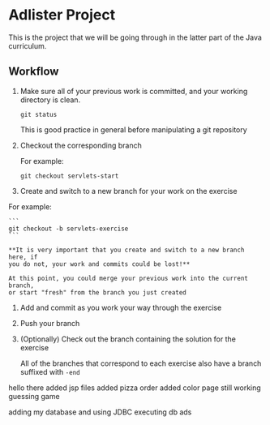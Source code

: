 # Adlister Project

This is the project that we will be going through in the latter part of the Java
curriculum.


## Workflow

1. Make sure all of your previous work is committed, and your working directory
   is clean.

    ```
    git status
    ```

    This is good practice in general before manipulating a git repository

2. Checkout the corresponding branch

    For example:

    ```
    git checkout servlets-start
    ```

3. Create and switch to a new branch for your work on the exercise

For example:

    ```
    git checkout -b servlets-exercise
    ```

    **It is very important that you create and switch to a new branch here, if
    you do not, your work and commits could be lost!**

    At this point, you could merge your previous work into the current branch,
    or start "fresh" from the branch you just created

1. Add and commit as you work your way through the exercise

1. Push your branch

1. (Optionally) Check out the branch containing the solution for the exercise

    All of the branches that correspond to each exercise also have a branch suffixed
    with `-end`

hello there
added jsp files
added pizza order
added color page
still working guessing game


adding my database and using JDBC
executing db ads
